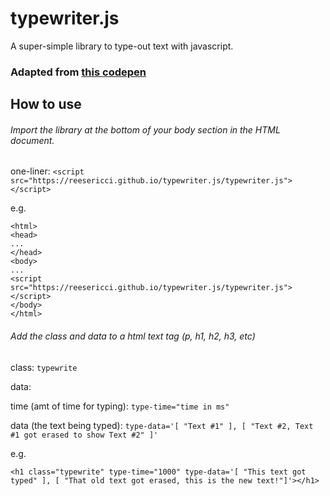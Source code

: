 # typewriter.js
A super-simple library to type-out text with javascript.

### Adapted from [this codepen](https://codepen.io/hi-im-si/pen/DHoup)

## How to use

###### Import the library at the bottom of your body section in the HTML document.

one-liner: `<script src="https://reesericci.github.io/typewriter.js/typewriter.js"></script>`

e.g.

```
<html>
<head>
...
</head>
<body>
...
<script src="https://reesericci.github.io/typewriter.js/typewriter.js"></script>
</body>
</html>
```

###### Add the class and data to a html text tag (p, h1, h2, h3, etc)

class: `typewrite`

data:
  
  time (amt of time for typing): `type-time="time in ms"`
  
  data (the text being typed): `type-data='[ "Text #1" ], [ "Text #2, Text #1 got erased to show Text #2" ]'`

e.g.

```
<h1 class="typewrite" type-time="1000" type-data='[ "This text got typed" ], [ "That old text got erased, this is the new text!"]'></h1>
```
